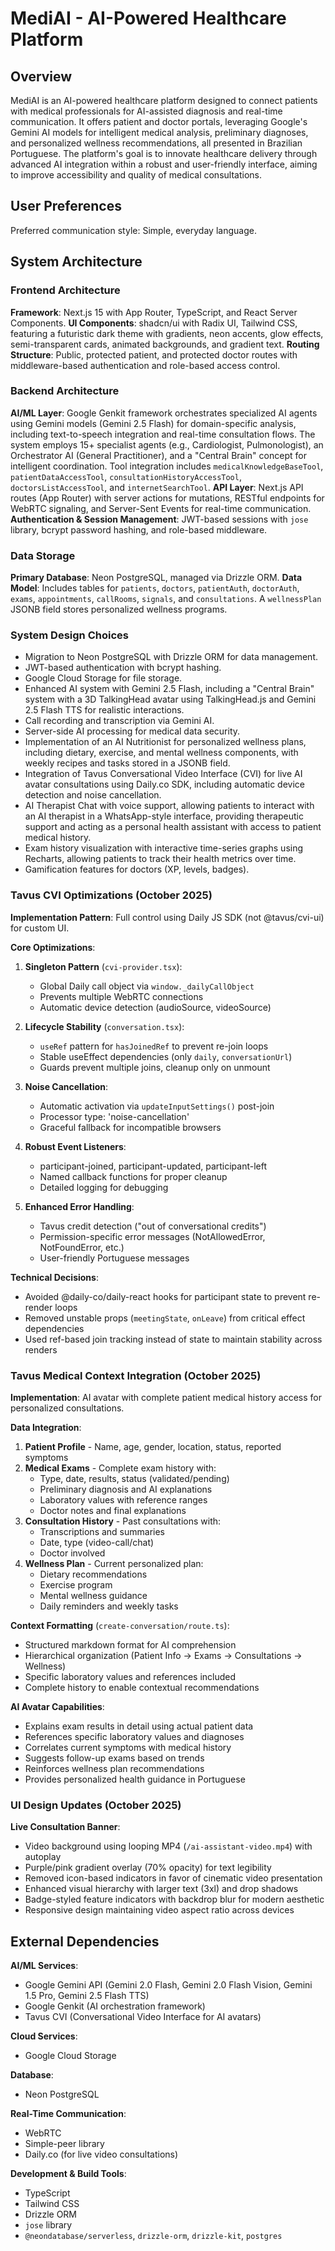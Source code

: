 # MediAI - AI-Powered Healthcare Platform

## Overview
MediAI is an AI-powered healthcare platform designed to connect patients with medical professionals for AI-assisted diagnosis and real-time communication. It offers patient and doctor portals, leveraging Google's Gemini AI models for intelligent medical analysis, preliminary diagnoses, and personalized wellness recommendations, all presented in Brazilian Portuguese. The platform's goal is to innovate healthcare delivery through advanced AI integration within a robust and user-friendly interface, aiming to improve accessibility and quality of medical consultations.

## User Preferences
Preferred communication style: Simple, everyday language.

## System Architecture

### Frontend Architecture
**Framework**: Next.js 15 with App Router, TypeScript, and React Server Components.
**UI Components**: shadcn/ui with Radix UI, Tailwind CSS, featuring a futuristic dark theme with gradients, neon accents, glow effects, semi-transparent cards, animated backgrounds, and gradient text.
**Routing Structure**: Public, protected patient, and protected doctor routes with middleware-based authentication and role-based access control.

### Backend Architecture
**AI/ML Layer**: Google Genkit framework orchestrates specialized AI agents using Gemini models (Gemini 2.5 Flash) for domain-specific analysis, including text-to-speech integration and real-time consultation flows. The system employs 15+ specialist agents (e.g., Cardiologist, Pulmonologist), an Orchestrator AI (General Practitioner), and a "Central Brain" concept for intelligent coordination. Tool integration includes `medicalKnowledgeBaseTool`, `patientDataAccessTool`, `consultationHistoryAccessTool`, `doctorsListAccessTool`, and `internetSearchTool`.
**API Layer**: Next.js API routes (App Router) with server actions for mutations, RESTful endpoints for WebRTC signaling, and Server-Sent Events for real-time communication.
**Authentication & Session Management**: JWT-based sessions with `jose` library, bcrypt password hashing, and role-based middleware.

### Data Storage
**Primary Database**: Neon PostgreSQL, managed via Drizzle ORM.
**Data Model**: Includes tables for `patients`, `doctors`, `patientAuth`, `doctorAuth`, `exams`, `appointments`, `callRooms`, `signals`, and `consultations`. A `wellnessPlan` JSONB field stores personalized wellness programs.

### System Design Choices
- Migration to Neon PostgreSQL with Drizzle ORM for data management.
- JWT-based authentication with bcrypt hashing.
- Google Cloud Storage for file storage.
- Enhanced AI system with Gemini 2.5 Flash, including a "Central Brain" system with a 3D TalkingHead avatar using TalkingHead.js and Gemini 2.5 Flash TTS for realistic interactions.
- Call recording and transcription via Gemini AI.
- Server-side AI processing for medical data security.
- Implementation of an AI Nutritionist for personalized wellness plans, including dietary, exercise, and mental wellness components, with weekly recipes and tasks stored in a JSONB field.
- Integration of Tavus Conversational Video Interface (CVI) for live AI avatar consultations using Daily.co SDK, including automatic device detection and noise cancellation.
- AI Therapist Chat with voice support, allowing patients to interact with an AI therapist in a WhatsApp-style interface, providing therapeutic support and acting as a personal health assistant with access to patient medical history.
- Exam history visualization with interactive time-series graphs using Recharts, allowing patients to track their health metrics over time.
- Gamification features for doctors (XP, levels, badges).

### Tavus CVI Optimizations (October 2025)
**Implementation Pattern**: Full control using Daily JS SDK (not @tavus/cvi-ui) for custom UI.

**Core Optimizations**:
1. **Singleton Pattern** (`cvi-provider.tsx`):
   - Global Daily call object via `window._dailyCallObject`
   - Prevents multiple WebRTC connections
   - Automatic device detection (audioSource, videoSource)

2. **Lifecycle Stability** (`conversation.tsx`):
   - `useRef` pattern for `hasJoinedRef` to prevent re-join loops
   - Stable useEffect dependencies (only `daily`, `conversationUrl`)
   - Guards prevent multiple joins, cleanup only on unmount

3. **Noise Cancellation**:
   - Automatic activation via `updateInputSettings()` post-join
   - Processor type: 'noise-cancellation'
   - Graceful fallback for incompatible browsers

4. **Robust Event Listeners**:
   - participant-joined, participant-updated, participant-left
   - Named callback functions for proper cleanup
   - Detailed logging for debugging

5. **Enhanced Error Handling**:
   - Tavus credit detection ("out of conversational credits")
   - Permission-specific error messages (NotAllowedError, NotFoundError, etc.)
   - User-friendly Portuguese messages

**Technical Decisions**:
- Avoided @daily-co/daily-react hooks for participant state to prevent re-render loops
- Removed unstable props (`meetingState`, `onLeave`) from critical effect dependencies
- Used ref-based join tracking instead of state to maintain stability across renders

### Tavus Medical Context Integration (October 2025)
**Implementation**: AI avatar with complete patient medical history access for personalized consultations.

**Data Integration**:
1. **Patient Profile** - Name, age, gender, location, status, reported symptoms
2. **Medical Exams** - Complete exam history with:
   - Type, date, results, status (validated/pending)
   - Preliminary diagnosis and AI explanations
   - Laboratory values with reference ranges
   - Doctor notes and final explanations
3. **Consultation History** - Past consultations with:
   - Transcriptions and summaries
   - Date, type (video-call/chat)
   - Doctor involved
4. **Wellness Plan** - Current personalized plan:
   - Dietary recommendations
   - Exercise program
   - Mental wellness guidance
   - Daily reminders and weekly tasks

**Context Formatting** (`create-conversation/route.ts`):
- Structured markdown format for AI comprehension
- Hierarchical organization (Patient Info → Exams → Consultations → Wellness)
- Specific laboratory values and references included
- Complete history to enable contextual recommendations

**AI Avatar Capabilities**:
- Explains exam results in detail using actual patient data
- References specific laboratory values and diagnoses
- Correlates current symptoms with medical history
- Suggests follow-up exams based on trends
- Reinforces wellness plan recommendations
- Provides personalized health guidance in Portuguese

### UI Design Updates (October 2025)
**Live Consultation Banner**:
- Video background using looping MP4 (`/ai-assistant-video.mp4`) with autoplay
- Purple/pink gradient overlay (70% opacity) for text legibility
- Removed icon-based indicators in favor of cinematic video presentation
- Enhanced visual hierarchy with larger text (3xl) and drop shadows
- Badge-styled feature indicators with backdrop blur for modern aesthetic
- Responsive design maintaining video aspect ratio across devices

## External Dependencies

**AI/ML Services**:
- Google Gemini API (Gemini 2.0 Flash, Gemini 2.0 Flash Vision, Gemini 1.5 Pro, Gemini 2.5 Flash TTS)
- Google Genkit (AI orchestration framework)
- Tavus CVI (Conversational Video Interface for AI avatars)

**Cloud Services**:
- Google Cloud Storage

**Database**:
- Neon PostgreSQL

**Real-Time Communication**:
- WebRTC
- Simple-peer library
- Daily.co (for live video consultations)

**Development & Build Tools**:
- TypeScript
- Tailwind CSS
- Drizzle ORM
- `jose` library
- `@neondatabase/serverless`, `drizzle-orm`, `drizzle-kit`, `postgres`